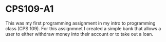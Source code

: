 # CPS109-A1
 This was my first programming assignment in my intro to programming class (CPS 109). For this assignmnet I created a simple bank that allows a user to either withdraw
 money into their account or to take out a loan. 
